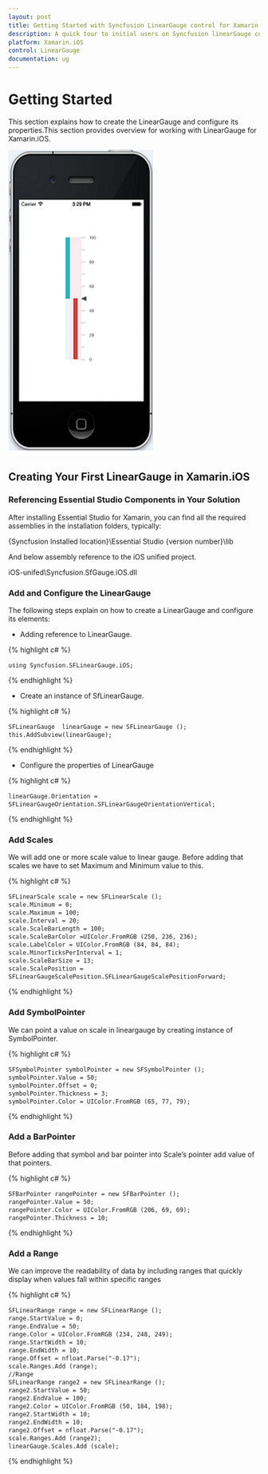 ```yaml
---
layout: post
title: Getting Started with Syncfusion LinearGauge control for Xamarin.iOS
description: A quick tour to initial users on Syncfusion linearGauge control for Xamarin.iOS platform 
platform: Xamarin.iOS
control: LinearGauge
documentation: ug
---
```


# Getting Started

This section explains how to create the LinearGauge and configure its properties.This section provides overview for working with LinearGauge for Xamarin.iOS.

![](images/Xamarin.iOS.png)

## Creating Your First LinearGauge in Xamarin.iOS

### Referencing Essential Studio Components in Your Solution

After installing Essential Studio for Xamarin, you can find all the required assemblies in the installation folders, typically:

{Syncfusion Installed location}\Essential Studio {version number}\lib

And below assembly reference to the iOS unified project.

iOS-unifed\Syncfusion.SfGauge.iOS.dll 

### Add and Configure the LinearGauge

The following steps explain on how to create a LinearGauge and configure its elements:

* Adding reference to LinearGauge.

{% highlight c# %}

	using Syncfusion.SFLinearGauge.iOS; 

{% endhighlight %}

* Create an instance of SfLinearGauge.

{% highlight c# %}

	SFLinearGauge  linearGauge = new SFLinearGauge ();
	this.AddSubview(linearGauge);

{% endhighlight %}

* Configure the properties of LinearGauge

{% highlight c# %}

	linearGauge.Orientation = SFLinearGaugeOrientation.SFLinearGaugeOrientationVertical;

{% endhighlight %}

### Add Scales

We will add one or more scale value to linear gauge. Before adding that scales we have to set 
Maximum and Minimum value to this.

{% highlight c# %}

	SFLinearScale scale = new SFLinearScale ();
	scale.Minimum = 0;
	scale.Maximum = 100;
	scale.Interval = 20;
	scale.ScaleBarLength = 100;
	scale.ScaleBarColor =UIColor.FromRGB (250, 236, 236);
	scale.LabelColor = UIColor.FromRGB (84, 84, 84); 
	scale.MinorTicksPerInterval = 1;
	scale.ScaleBarSize = 13;
	scale.ScalePosition = SFLinearGaugeScalePosition.SFLinearGaugeScalePositionForward;
	
{% endhighlight %}

### Add SymbolPointer

We can point a value on scale in lineargauge by creating instance of SymbolPointer.

{% highlight c# %}

	SFSymbolPointer symbolPointer = new SFSymbolPointer ();
	symbolPointer.Value = 50;
	symbolPointer.Offset = 0;
	symbolPointer.Thickness = 3;
	symbolPointer.Color = UIColor.FromRGB (65, 77, 79);        

{% endhighlight %}		
	
### Add a BarPointer

Before adding that symbol and bar pointer into Scale’s pointer add value of that pointers.

{% highlight c# %}

    SFBarPointer rangePointer = new SFBarPointer ();
	rangePointer.Value = 50;
	rangePointer.Color = UIColor.FromRGB (206, 69, 69);
	rangePointer.Thickness = 10;
			
{% endhighlight %}

### Add a Range

We can improve the readability of data by including ranges that quickly display when values fall within specific ranges

{% highlight c# %}

    SFLinearRange range = new SFLinearRange ();
	range.StartValue = 0;
	range.EndValue = 50;
	range.Color = UIColor.FromRGB (234, 248, 249);
	range.StartWidth = 10;
	range.EndWidth = 10;
	range.Offset = nfloat.Parse("-0.17");
	scale.Ranges.Add (range);
	//Range
	SFLinearRange range2 = new SFLinearRange ();
	range2.StartValue = 50;
	range2.EndValue = 100;
	range2.Color = UIColor.FromRGB (50, 184, 198);
	range2.StartWidth = 10;
	range2.EndWidth = 10;
	range2.Offset = nfloat.Parse("-0.17");
	scale.Ranges.Add (range2);        
	linearGauge.Scales.Add (scale);

{% endhighlight %}





